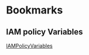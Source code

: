 # Bookmarks

## IAM policy Variables
[IAMPolicyVariables](https://docs.aws.amazon.com/IAM/latest/UserGuide/reference_policies_variables.html)